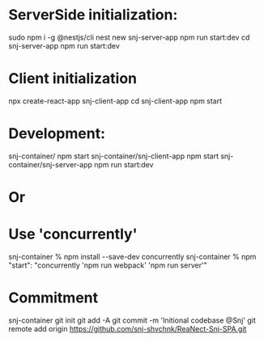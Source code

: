 # ServerSide initialization:
sudo npm i -g @nestjs/cli
nest new snj-server-app
npm run start:dev
cd snj-server-app 
npm run start:dev

# Client initialization
npx create-react-app snj-client-app
cd snj-client-app
npm start

# Development:
snj-container/ npm start
snj-container/snj-client-app npm start
snj-container/snj-server-app npm run start:dev
# Or
# Use 'concurrently'
snj-container % npm install --save-dev concurrently
snj-container % npm "start": "concurrently 'npm run webpack' 'npm run server'"

# Commitment
snj-container git init
git add -A
git commit -m 'Initional codebase @Snj'
git remote add origin https://github.com/snj-shvchnk/ReaNect-Snj-SPA.git